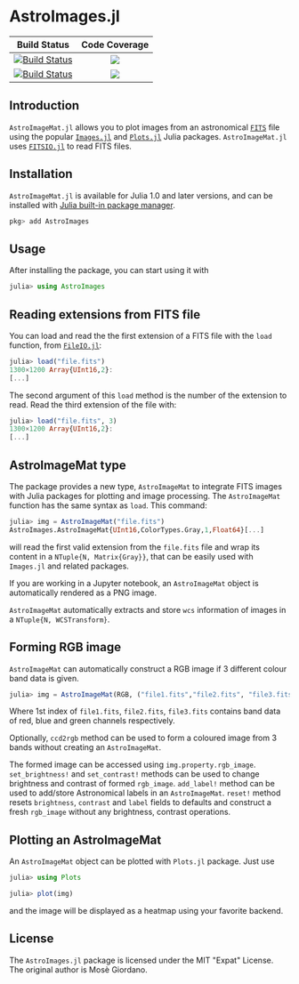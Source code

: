 # AstroImages.jl

| **Build Status**                          | **Code Coverage**               |
|:-----------------------------------------:|:-------------------------------:|
| [![Build Status][travis-img]][travis-url] | [![][coveral-img]][coveral-url] |
| [![Build Status][appvey-img]][appvey-url] | [![][codecov-img]][codecov-url] |

Introduction
------------

`AstroImageMat.jl` allows you to plot images from an
astronomical [`FITS`](https://en.wikipedia.org/wiki/FITS) file using the
popular [`Images.jl`](https://github.com/JuliaImages/Images.jl)
and [`Plots.jl`](https://github.com/JuliaPlots/Plots.jl) Julia packages.
`AstroImageMat.jl` uses [`FITSIO.jl`](https://github.com/JuliaAstro/FITSIO.jl) to
read FITS files.

Installation
------------

`AstroImageMat.jl` is available for Julia 1.0 and later versions, and can be
installed with [Julia built-in package
manager](https://docs.julialang.org/en/v1/stdlib/Pkg/).

```julia
pkg> add AstroImages
```

Usage
-----

After installing the package, you can start using it with

```julia
julia> using AstroImages
```

## Reading extensions from FITS file

You can load and read the the first extension of a FITS file with the `load`
function, from [`FileIO.jl`](https://github.com/JuliaIO/FileIO.jl):

```julia
julia> load("file.fits")
1300×1200 Array{UInt16,2}:
[...]
```

The second argument of this `load` method is the number of the extension to
read.  Read the third extension of the file with:

```julia
julia> load("file.fits", 3)
1300×1200 Array{UInt16,2}:
[...]
```

## AstroImageMat type

The package provides a new type, `AstroImageMat` to integrate FITS images with
Julia packages for plotting and image processing.  The `AstroImageMat` function has
the same syntax as `load`.  This command:

```julia
julia> img = AstroImageMat("file.fits")
AstroImages.AstroImageMat{UInt16,ColorTypes.Gray,1,Float64}[...]
```

will read the first valid extension from the `file.fits` file and wrap its content in
a `NTuple{N, Matrix{Gray}}`, that can be easily used with `Images.jl` and related packages.

If you are working in a Jupyter notebook, an `AstroImageMat` object is
automatically rendered as a PNG image.

`AstroImageMat` automatically extracts and store `wcs` information of images in a `NTuple{N, WCSTransform}`.

## Forming RGB image
`AstroImageMat` can automatically construct a RGB image if 3 different colour band data is given.

```julia
julia> img = AstroImageMat(RGB, ("file1.fits","file2.fits", "file3.fits"))
```
Where 1st index of `file1.fits`, `file2.fits`, `file3.fits` contains band data of red, blue and  green channels respectively.

Optionally, `ccd2rgb` method can be used to form a coloured image from 3 bands without creating an `AstroImageMat`.

The formed image can be accessed using `img.property.rgb_image`. 
`set_brightness!` and `set_contrast!` methods can be used to change brightness and contrast of formed `rgb_image`.
`add_label!` method can be used to add/store Astronomical labels in an `AstroImageMat`.
`reset!` method resets `brightness`, `contrast` and `label` fields to defaults and construct a fresh `rgb_image` without any brightness, contrast operations.


## Plotting an AstroImageMat

An `AstroImageMat` object can be plotted with `Plots.jl` package.  Just use

```julia
julia> using Plots

julia> plot(img)
```

and the image will be displayed as a heatmap using your favorite backend.

License
-------

The `AstroImages.jl` package is licensed under the MIT "Expat" License.  The
original author is Mosè Giordano.

[travis-img]: https://travis-ci.org/JuliaAstro/AstroImages.jl.svg?branch=master
[travis-url]: https://travis-ci.org/JuliaAstro/AstroImages.jl

[appvey-img]: https://ci.appveyor.com/api/projects/status/7gaxwe0c8hjx3d1s?svg=true
[appvey-url]: https://ci.appveyor.com/project/giordano/astroimages-jl

[coveral-img]: https://coveralls.io/repos/JuliaAstro/AstroImages.jl/badge.svg?branch=master&service=github
[coveral-url]: https://coveralls.io/github/JuliaAstro/AstroImages.jl?branch=master

[codecov-img]: http://codecov.io/github/JuliaAstro/AstroImages.jl/coverage.svg?branch=master
[codecov-url]: http://codecov.io/github/JuliaAstro/AstroImages.jl?branch=master
